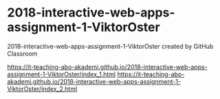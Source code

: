 # 2018-interactive-web-apps-assignment-1-ViktorOster
2018-interactive-web-apps-assignment-1-ViktorOster created by GitHub Classroom

https://it-teaching-abo-akademi.github.io/2018-interactive-web-apps-assignment-1-ViktorOster/index_1.html
https://it-teaching-abo-akademi.github.io/2018-interactive-web-apps-assignment-1-ViktorOster/index_2.html

